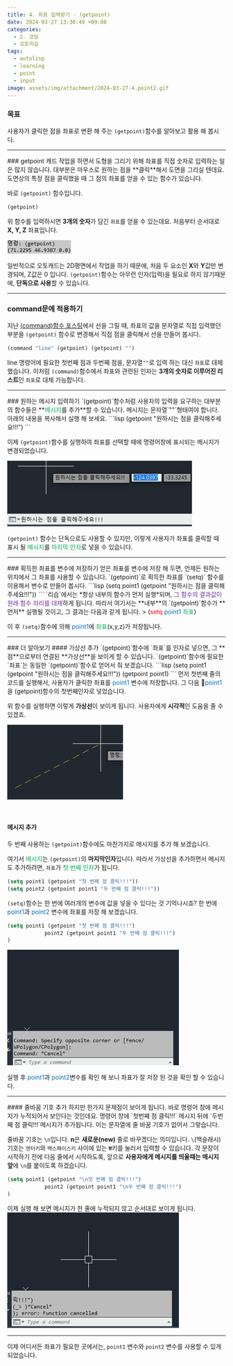 ```yaml
---
title: 4. 좌표 입력받기 - (getpoint)
date: 2024-03-27 13:30:49 +09:00
categories:
  - 2. 코딩
  - 오토리습
tags:
  - autolisp
  - learning
  - point
  - input
image: assets/img/attachment/2024-03-27-4.point2.gif
---
```


### 목표
사용자가 클릭한 점을 좌표로 변환 해 주는 `(getpoint)`함수를 알아보고 활용 해 봅시다.

<hr>
### getpoint
캐드 작업을 하면서 도형을 그리기 위해 좌표를 직접 숫자로 입력하는 일은 많지 않습니다.
대부분은 마우스로 원하는 점을 **클릭**해서 도면을 그리실 텐데요.
도면상의 특정 점을 클릭했을 때 그 점의 좌표를 얻을 수 있는 함수가 있습니다.

바로 `(getpoint)` 함수입니다.
```lisp
(getpoint)
```
위 함수를 입력하시면 **3개의 숫자**가 담긴 `좌표`를 얻을 수 있는데요. 처음부터 순서대로 **X, Y, Z** 좌표입니다.

![](assets/img/attachment/2024-03-27-4.%20좌표%20입력받기%20-%20getpoint.png)

일반적으로 오토캐드는 2D평면에서 작업을 하기 때문에, 처음 두 요소인 **X**와 **Y**값만 변경되며, Z값은 0 입니다.
`(getpoint)`함수는 아무런 인자(입력)을 필요로 하지 않기때문에, **단독으로 사용**할 수 있습니다.

<hr>

### command문에 적용하기
지난 [(command)함수 포스팅](https://isaacgocoder.github.io/posts/2.-%EB%A6%AC%EC%8A%B5%EC%9C%BC%EB%A1%9C-%EC%BA%90%EB%93%9C%EB%AA%85%EB%A0%B9%EC%96%B4-%EC%82%AC%EC%9A%A9-%ED%95%B4-%EB%B3%B4%EA%B8%B0-(command)/)에서 선을 그릴 때, 좌표의 값을 문자열로 직접 입력했던 부분을 `(getpoint)` 함수로 변경해서 직접 점을 클릭해서 선을 만들어 봅시다.
```lisp
(command "line" (getpoint) (getpoint) "")
```
line 명령어에 필요한 첫번째 점과 두번째 점을, 문자열`""`로 입력 하는 대신 `좌표`로 대체했습니다.
이처럼 `(command)`함수에서 좌표와 관련된 인자는 **3개의 숫자로 이루어진 리스트**인 `좌표`로 대체 가능합니다.

<hr>
### 원하는 메시지 입력하기
`(getpoint)`함수처럼 사용자의 입력을 요구하는 대부분의 함수들은 **<font color="#00b050">메시지</font>를 추가**할 수 있습니다.
메시지는 문자열`""`형태여야 합니다. 아래의 내용을 복사해서 실행 해 보세요.
```lisp
(getpoint "원하시는 점을 클릭해주세요!!!")
```
<br>

이제 `(getpoint)`함수를 실행하여 좌표를 선택할 때에 명령어창에 표시되는 메시지가 변경되었습니다.

![](assets/img/attachment/2024-03-27-4.%20좌표%20입력받기%20-%20getpoint-1.png)

`(getpoint)` 함수는 단독으로도 사용할 수 있지만, 이렇게 사용자가 좌표를 클릭할 때 표시 될 <font color="#00b050">메시지</font>를 <font color="#00b050">마지막 인자</font>로 넣을 수 있습니다.

<hr>
### 획득한 좌표를 변수에 저장하기
얻은 좌표를 변수에 저장 해 두면, 언제든 원하는 위치에서 그 좌표를 사용할 수 있습니다.
`(getpoint)`로 획득한 좌표를 `(setq)` 함수를 이용해서 변수로 만들어 봅시다.
```lisp
(setq point1 (getpoint "원하시는 점을 클릭해주세요!!!"))
```
`리습`에서는 *항상 내부의 함수가 먼저 실행*되며, <font color="#7030a0">그 함수의 결과값이 원래 함수 자리를 대체</font>하게 됩니다.
따라서 여기서는 **내부**의 `(getpoint)`함수가 **먼저** 실행될 것이고, 그 결과는 다음과 같게 됩니다.
> (<font color="#ff0000">setq</font> <font color="#0070c0">point1</font> <font color="#00b050">좌표</font>)

이 후 `(setq)`함수에 의해 <font color="#0070c0">point1</font>에 <font color="#00b050">좌표</font>(x,y,z)가 저장됩니다.

<hr>
### 더 알아보기
#### 가상선 추가
`(getpoint)`함수에 `좌표`를 인자로 넣으면, 그 **점**으로부터 연결된 **가상선**을 보이게 할 수 있습니다.
`(getpoint)`함수에 필요한 `좌표`는 동일한 `(getpoint)`함수로 얻어서 줘 보겠습니다.
```lisp
(setq point1 (getpoint "원하시는 점을 클릭해주세요!!!"))
(getpoint point1)
```
먼저 첫번째 줄의 코드를 실행해서, 사용자가 클릭한 좌표를 <font color="#0070c0">point1</font> 변수에 저장합니다.
그 다음 <font color="#0070c0">point1</font>을 (getpoint)함수의 첫번째인자로 넣었습니다.

위 함수를 실행하면 이렇게 **가상선**이 보이게 됩니다. 사용자에게 **시각적**인 도움을 줄 수 있겠죠.

![](assets/img/attachment/2024-03-27-4.%20좌표%20입력받기%20-%20getpoint-2.png)

<br>

#### 메시지 추가
두 번째 사용하는 `(getpoint)`함수에도 마찬가지로 메시지를 추가 해 보겠습니다.

여기서 <font color="#00b050">메시지</font>는 `(getpoint)`의 **마지막인자**입니다. 따라서 가상선을 추가하면서 메시지도 추가하려면, `좌표`가 <font color="#00b050">첫 번째 인자</font>가 됩니다.
```lisp
(setq point1 (getpoint "첫 번째 점 클릭!!!"))
(setq point2 (getpoint point1 "두 번째 점 클릭!!!"))
```

`(setq)`함수는 한 번에 여러개의 변수에 값을 넣을 수 있다는 것 기억나시죠?
한 번에 <font color="#0070c0">point1</font>과 <font color="#0070c0">point2</font> 변수에 좌표를 저장 해 보겠습니다.
```lisp
(setq point1 (getpoint "첫 번째 점 클릭!!!")
			point2 (getpoint point1 "두 번째 점 클릭!!!")
)
```

![](assets/img/attachment/2024-03-27-4.point.gif)

실행 후 <font color="#0070c0">point1</font>과 <font color="#0070c0">point2</font>변수를 확인 해 보니 좌표가 잘 저장 된 것을 확인 할 수 있습니다.


<hr>
#### 줄바꿈 기호 추가
하지만 한가지 문제점이 보이게 됩니다. 바로 명령어 창에 메시지가 누적되어서 보인다는 것인데요.
명령어 창에 `첫번째 점 클릭!!!` 메시지 뒤에 `두번째  점 클릭!!!`메시지가 추가됩니다. 이는 문자열에 줄 바꿈 기호가 없어서 그렇습니다.

줄바꿈 기호는 `\n`입니다. **n**은 **새로운(new)** 줄로 바꾸겠다는 의미입니다.
`\`(백슬래시)기호는 `엔터키`와 `백스페이스키` 사이에 있는 `₩`키를 눌러서 입력할 수 있습니다.
각 문장이 시작하기 전에 다음 줄에서 시작하도록, 앞으로 **사용자에게 메시지를 띄울때는 메시지 앞**에 `\n`를 붙이도록 하겠습니다.

```lisp
(setq point1 (getpoint "\n첫 번째 점 클릭!!!")
			point2 (getpoint point1 "\n두 번째 점 클릭!!!")
)
```
이제 실행 해 보면 메시지가 한 줄에 누적되지 않고 순서대로 보이게 됩니다.
![](assets/img/attachment/2024-03-27-4.point2.gif)

<hr>

이제 어디서든 좌표가 필요한 곳에서는, `point1` 변수와 `point2` 변수를 사용할 수 있게 되었습니다.
